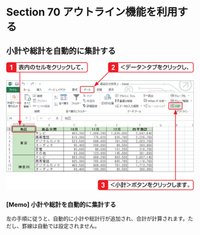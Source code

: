 # Section 70 アウトライン機能を利用する

## 小計や総計を自動的に集計する

![](001.png)

### [Memo] 小計や総計を自動的に集計する

左の手順に従うと、自動的に小計や総計行が追加され、合計が計算されます。ただし、罫線は自動では設定されません。
